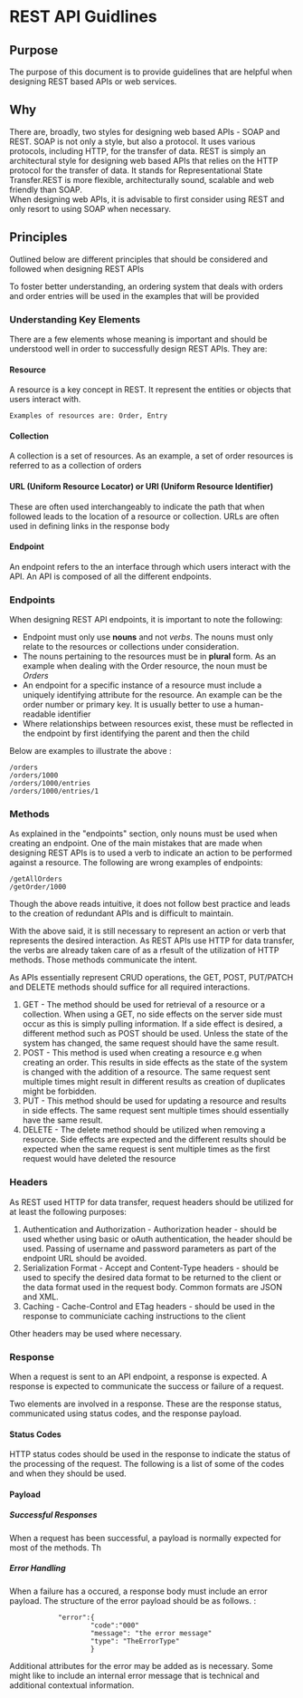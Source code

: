 
# REST API Guidlines

## Purpose
The purpose of this document is to provide guidelines that are helpful when designing REST based APIs or web services. 

## Why
There are, broadly, two styles for designing web based APIs - SOAP and REST. 
SOAP is not only a style, but also a protocol. It uses various protocols, including HTTP, for the transfer of data. 
REST is simply an architectural style for designing web based APIs that relies on the HTTP protocol for the transfer of data. It stands for Representational State Transfer.REST is more flexible, architecturally sound, scalable and web friendly than SOAP.  
When designing web APIs, it is advisable to first consider using REST and only resort to using SOAP when necessary. 

## Principles
Outlined below are different principles that should be considered and followed when designing REST APIs

To foster better understanding, an ordering system that deals with orders and order entries will be used in the examples that will be provided

### Understanding Key Elements
There are a few elements whose meaning is important and should be understood well in order to successfully design REST APIs. They are:

#### Resource
A resource is a key concept in REST. It represent the entities or objects that users interact with. 

    Examples of resources are: Order, Entry

#### Collection
A collection is a set of resources. As an example, a set of order resources is referred to as a collection of orders

#### URL (Uniform Resource  Locator) or URI (Uniform Resource Identifier)
These are often used interchangeably to indicate the path that when followed leads to the location of a resource or collection. URLs are often used in defining links in the response body 

#### Endpoint 
An endpoint refers to the an interface through which users interact with the API. An API is composed of all the different endpoints.

### Endpoints 
When designing REST API endpoints, it is important to note the following:

 - Endpoint must only use **nouns** and not *verbs*. The nouns must only relate to the resources or collections under consideration. 	
 - The nouns pertaining to the resources must be in **plural** form. As an example when dealing with the Order resource, the noun must be *Orders*
 - An endpoint for a specific instance of a resource must include a uniquely identifying attribute for the resource. An example can be the order number or primary key. It is usually better to use a human-readable identifier
 - Where relationships between resources exist, these must be reflected in the endpoint by first identifying the parent and then the child

Below are examples to illustrate the above :

    /orders
    /orders/1000
    /orders/1000/entries
    /orders/1000/entries/1


### Methods
As explained in the "endpoints" section, only nouns must be used when creating an endpoint. One of the main mistakes that are made when designing REST APIs is to used a verb to indicate an action to be performed against a resource. The following are wrong examples of endpoints:

    /getAllOrders
    /getOrder/1000
Though the above reads intuitive, it does not follow best practice and leads to the creation of redundant APIs and is difficult to maintain. 

With the above said, it is still necessary to represent an action or verb that represents the desired interaction. As REST APIs use HTTP for data transfer, the verbs are already taken care of as a rfesult of the utilization of HTTP methods. Those methods communicate the intent. 

As APIs essentially represent CRUD operations, the GET, POST, PUT/PATCH and DELETE methods should suffice for all required interactions. 

 1. GET - The method should be used for retrieval of a resource or a collection. When using a GET, no side effects on the server side must occur as this is simply pulling information. If a side effect is desired, a different method such as POST should be used. Unless the state of the system has changed, the same request should have the same result.
 2. POST - This method is used when creating a resource e.g when creating an order. This results in side effects as the state of the system is changed with the addition of a resource. The same request sent multiple times might result in different results as creation of duplicates might be forbidden.
 3. PUT - This method should be used for updating a resource and results in side effects. The same request sent multiple times should essentially have the same result.
 4. DELETE - The delete method should be utilized when removing a resource. Side effects are expected and the different results should be expected when the same request is sent multiple times as the first request would have deleted the resource

### Headers 
As REST used HTTP for data transfer, request headers should be utilized for at least the following purposes:

 1. Authentication and Authorization -  Authorization header  - should be used whether using basic or oAuth authentication, the header should be used. Passing of username and password parameters as part of the endpoint URL should be avoided. 
 2. Serialization Format - Accept and Content-Type headers - should be used to specify the desired data format to be returned to the client or the data format used in the request body. Common formats are JSON and XML. 
 3. Caching - Cache-Control and ETag headers - should be used in the response to communiciate caching instructions to the client 

Other headers may be used where necessary.

### Response
When a request is sent to an API endpoint, a response is expected. A response is expected to communicate the success or failure of a request. 

Two elements are involved in a response.  These are the response status, communicated using status codes, and the response payload. 

#### Status Codes
HTTP status codes should be used in the response to indicate the status of the processing of the request. 
The following is a list of some of the codes and when they should be used. 



#### Payload
##### Successful Responses
When a request has been successful, a payload is normally expected for most of the methods. Th
##### Error Handling
When a failure has a occured, a response body must include an error payload. The structure of the error payload should be as follows. :

			    "error":{
    					"code":"000"
    				    "message": "the error message"
    				    "type": "TheErrorType"
	    				}
Additional attributes for the error may be added as is necessary. Some might like to include an internal error message that is technical and additional contextual information.
<!--stackedit_data:
eyJoaXN0b3J5IjpbLTkyOTA4Nzk4NSwxNTgyNTg0NDU0LC0xOD
EwOTc5NjA5LC0xMTIwNjY3NDkxLC0xMzU3MzU2NjQ2LDE5NjA3
MjcwMDQsMTE1NzM1MTUwMl19
-->
